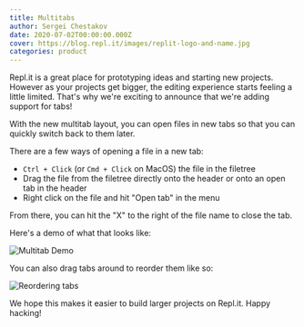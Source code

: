```yaml
---
title: Multitabs 
author: Sergei Chestakov 
date: 2020-07-02T00:00:00.000Z
cover: https://blog.repl.it/images/replit-logo-and-name.jpg
categories: product
---
```


Repl.it is a great place for prototyping ideas and starting new projects. However as your projects get bigger, the editing experience starts feeling a little limited. That's why we're exciting to announce that we're adding support for tabs!

With the new multitab layout, you can open files in new tabs so that you can quickly switch back to them later.

There are a few ways of opening a file in a new tab:
- `Ctrl + Click` (or `Cmd + Click` on MacOS) the file in the filetree
- Drag the file from the filetree directly onto the header or onto an open tab in the header
- Right click on the file and hit "Open tab" in the menu

From there, you can hit the "X" to the right of the file name to close the tab.

Here's a demo of what that looks like:

![Multitab Demo](images/multitabs/demo.gif)

You can also drag tabs around to reorder them like so:

![Reordering tabs](images/multitabs/reorder.gif)

We hope this makes it easier to build larger projects on Repl.it. Happy hacking!